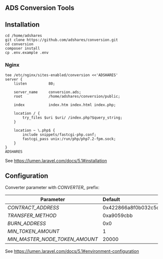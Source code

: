 ## ADS Conversion Tools

## Installation

```
cd /home/adshares
git clone https://github.com/adshares/conversion.git
cd conversion
composer install
cp .env.example .env
```

### Nginx
```
tee /etc/nginx/sites-enabled/conversion <<'ADSHARES'
server {
    listen          80;
    
    server_name     conversion.ads;
    root            /home/adshares/conversion/public;
    
    index           index.htm index.html index.php;
    
    location / {
        try_files $uri $uri/ /index.php?$query_string;
    }
    
    location ~ \.php$ {
        include snippets/fastcgi-php.conf;
        fastcgi_pass unix:/run/php/php7.2-fpm.sock;
    }
}
ADSHARES
```
See https://lumen.laravel.com/docs/5.1#installation

## Configuration

Converter parameter with *CONVERTER_* prefix:

| Parameter                      | Default                                    |
| ------------------------------ | :----------------------------------------- | 
| *CONTRACT_ADDRESS*             | 0x422866a8f0b032c5cf1dfbdef31a20f4509562b0 |
| *TRANSFER_METHOD*              | 0xa9059cbb                                 |  
| *BURN_ADDRESS*                 | 0x0                                        | 
| *MIN_TOKEN_AMOUNT*             | 1                                          | 
| *MIN_MASTER_NODE_TOKEN_AMOUNT* | 20000                                      | 

See https://lumen.laravel.com/docs/5.1#environment-configuration